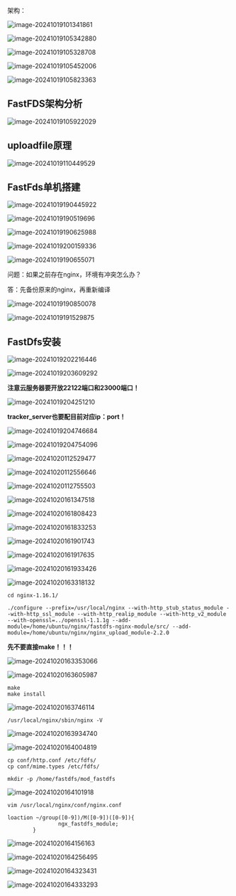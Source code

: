 架构：

![image-20241019101341861](9.2.1%20fastfds%E6%9E%B6%E6%9E%84%E5%88%86%E6%9E%90%E4%B8%8E%E9%85%8D%E7%BD%AE.assets/image-20241019101341861.png)

![image-20241019105342880](9.2.1%20fastfds%E6%9E%B6%E6%9E%84%E5%88%86%E6%9E%90%E4%B8%8E%E9%85%8D%E7%BD%AE.assets/image-20241019105342880.png)

![image-20241019105328708](9.2.1%20fastfds%E6%9E%B6%E6%9E%84%E5%88%86%E6%9E%90%E4%B8%8E%E9%85%8D%E7%BD%AE.assets/image-20241019105328708.png)

![image-20241019105452006](9.2.1%20fastfds%E6%9E%B6%E6%9E%84%E5%88%86%E6%9E%90%E4%B8%8E%E9%85%8D%E7%BD%AE.assets/image-20241019105452006.png)

![image-20241019105823363](9.2.1%20fastfds%E6%9E%B6%E6%9E%84%E5%88%86%E6%9E%90%E4%B8%8E%E9%85%8D%E7%BD%AE.assets/image-20241019105823363.png)



## FastFDS架构分析

![image-20241019105922029](9.2.1%20fastfds%E6%9E%B6%E6%9E%84%E5%88%86%E6%9E%90%E4%B8%8E%E9%85%8D%E7%BD%AE.assets/image-20241019105922029.png)



## uploadfile原理

![image-20241019110449529](9.2.1%20fastfds%E6%9E%B6%E6%9E%84%E5%88%86%E6%9E%90%E4%B8%8E%E9%85%8D%E7%BD%AE.assets/image-20241019110449529.png)



## FastFds单机搭建



![image-20241019190445922](9.2.1%20fastfds%E6%9E%B6%E6%9E%84%E5%88%86%E6%9E%90%E4%B8%8E%E9%85%8D%E7%BD%AE.assets/image-20241019190445922.png)

![image-20241019190519696](9.2.1%20fastfds%E6%9E%B6%E6%9E%84%E5%88%86%E6%9E%90%E4%B8%8E%E9%85%8D%E7%BD%AE.assets/image-20241019190519696.png)

![image-20241019190625988](9.2.1%20fastfds%E6%9E%B6%E6%9E%84%E5%88%86%E6%9E%90%E4%B8%8E%E9%85%8D%E7%BD%AE.assets/image-20241019190625988.png)

![image-20241019200159336](9.2.1%20fastfds%E6%9E%B6%E6%9E%84%E5%88%86%E6%9E%90%E4%B8%8E%E9%85%8D%E7%BD%AE.assets/image-20241019200159336.png)

![image-20241019190655071](9.2.1%20fastfds%E6%9E%B6%E6%9E%84%E5%88%86%E6%9E%90%E4%B8%8E%E9%85%8D%E7%BD%AE.assets/image-20241019190655071.png)

问题：如果之前存在nginx，环境有冲突怎么办？

答：先备份原来的nginx，再重新编译

![image-20241019190850078](9.2.1%20fastfds%E6%9E%B6%E6%9E%84%E5%88%86%E6%9E%90%E4%B8%8E%E9%85%8D%E7%BD%AE.assets/image-20241019190850078.png)

![image-20241019191529875](9.2.1%20fastfds%E6%9E%B6%E6%9E%84%E5%88%86%E6%9E%90%E4%B8%8E%E9%85%8D%E7%BD%AE.assets/image-20241019191529875.png)



## FastDfs安装

![image-20241019202216446](9.2.1%20fastfds%E6%9E%B6%E6%9E%84%E5%88%86%E6%9E%90%E4%B8%8E%E9%85%8D%E7%BD%AE.assets/image-20241019202216446.png)

![image-20241019203609292](9.2.1%20fastfds%E6%9E%B6%E6%9E%84%E5%88%86%E6%9E%90%E4%B8%8E%E9%85%8D%E7%BD%AE.assets/image-20241019203609292.png)

**注意云服务器要开放22122端口和23000端口！**

![image-20241019204251210](9.2.1%20fastfds%E6%9E%B6%E6%9E%84%E5%88%86%E6%9E%90%E4%B8%8E%E9%85%8D%E7%BD%AE.assets/image-20241019204251210.png)

**tracker_server也要配目前对应ip：port！**

![image-20241019204746684](9.2.1%20fastfds%E6%9E%B6%E6%9E%84%E5%88%86%E6%9E%90%E4%B8%8E%E9%85%8D%E7%BD%AE.assets/image-20241019204746684.png)

![image-20241019204754096](9.2.1%20fastfds%E6%9E%B6%E6%9E%84%E5%88%86%E6%9E%90%E4%B8%8E%E9%85%8D%E7%BD%AE.assets/image-20241019204754096.png)

![image-20241020112529477](9.2.1%20fastfds%E6%9E%B6%E6%9E%84%E5%88%86%E6%9E%90%E4%B8%8E%E9%85%8D%E7%BD%AE.assets/image-20241020112529477.png)

![image-20241020112556646](9.2.1%20fastfds%E6%9E%B6%E6%9E%84%E5%88%86%E6%9E%90%E4%B8%8E%E9%85%8D%E7%BD%AE.assets/image-20241020112556646.png)

![image-20241020112755503](9.2.1%20fastfds%E6%9E%B6%E6%9E%84%E5%88%86%E6%9E%90%E4%B8%8E%E9%85%8D%E7%BD%AE.assets/image-20241020112755503.png)

![image-20241020161347518](9.2.1%20fastfds%E6%9E%B6%E6%9E%84%E5%88%86%E6%9E%90%E4%B8%8E%E9%85%8D%E7%BD%AE.assets/image-20241020161347518.png)

![image-20241020161808423](9.2.1%20fastfds%E6%9E%B6%E6%9E%84%E5%88%86%E6%9E%90%E4%B8%8E%E9%85%8D%E7%BD%AE.assets/image-20241020161808423.png)

![image-20241020161833253](9.2.1%20fastfds%E6%9E%B6%E6%9E%84%E5%88%86%E6%9E%90%E4%B8%8E%E9%85%8D%E7%BD%AE.assets/image-20241020161833253.png)

![image-20241020161901743](9.2.1%20fastfds%E6%9E%B6%E6%9E%84%E5%88%86%E6%9E%90%E4%B8%8E%E9%85%8D%E7%BD%AE.assets/image-20241020161901743.png)

![image-20241020161917635](9.2.1%20fastfds%E6%9E%B6%E6%9E%84%E5%88%86%E6%9E%90%E4%B8%8E%E9%85%8D%E7%BD%AE.assets/image-20241020161917635.png)

![image-20241020161933426](9.2.1%20fastfds%E6%9E%B6%E6%9E%84%E5%88%86%E6%9E%90%E4%B8%8E%E9%85%8D%E7%BD%AE.assets/image-20241020161933426.png)

![image-20241020163318132](9.2.1%20fastfds%E6%9E%B6%E6%9E%84%E5%88%86%E6%9E%90%E4%B8%8E%E9%85%8D%E7%BD%AE.assets/image-20241020163318132.png)

```shell
cd nginx-1.16.1/

./configure --prefix=/usr/local/nginx --with-http_stub_status_module --with-http_ssl_module --with-http_realip_module --with-http_v2_module --with-openssl=../openssl-1.1.1g --add-module=/home/ubuntu/nginx/fastdfs-nginx-module/src/ --add-module=/home/ubuntu/nginx/nginx_upload_module-2.2.0
```



**先不要直接make！！！**

![image-20241020163353066](9.2.1%20fastfds%E6%9E%B6%E6%9E%84%E5%88%86%E6%9E%90%E4%B8%8E%E9%85%8D%E7%BD%AE.assets/image-20241020163353066.png)

![image-20241020163605987](9.2.1%20fastfds%E6%9E%B6%E6%9E%84%E5%88%86%E6%9E%90%E4%B8%8E%E9%85%8D%E7%BD%AE.assets/image-20241020163605987.png)

```shell
make
make install
```



![image-20241020163746114](9.2.1%20fastfds%E6%9E%B6%E6%9E%84%E5%88%86%E6%9E%90%E4%B8%8E%E9%85%8D%E7%BD%AE.assets/image-20241020163746114.png)

```shell
/usr/local/nginx/sbin/nginx -V
```



![image-20241020163934740](9.2.1%20fastfds%E6%9E%B6%E6%9E%84%E5%88%86%E6%9E%90%E4%B8%8E%E9%85%8D%E7%BD%AE.assets/image-20241020163934740.png)

![image-20241020164004819](9.2.1%20fastfds%E6%9E%B6%E6%9E%84%E5%88%86%E6%9E%90%E4%B8%8E%E9%85%8D%E7%BD%AE.assets/image-20241020164004819.png)

```shell
cp conf/http.conf /etc/fdfs/
cp conf/mime.types /etc/fdfs/

mkdir -p /home/fastdfs/mod_fastdfs
```



![image-20241020164101918](9.2.1%20fastfds%E6%9E%B6%E6%9E%84%E5%88%86%E6%9E%90%E4%B8%8E%E9%85%8D%E7%BD%AE.assets/image-20241020164101918.png)

```shell
vim /usr/local/nginx/conf/nginx.conf

loaction ~/group([0-9])/M([0-9])([0-9]){
                ngx_fastdfs_module;
        }

```



![image-20241020164156163](9.2.1%20fastfds%E6%9E%B6%E6%9E%84%E5%88%86%E6%9E%90%E4%B8%8E%E9%85%8D%E7%BD%AE.assets/image-20241020164156163.png)

![image-20241020164256495](9.2.1%20fastfds%E6%9E%B6%E6%9E%84%E5%88%86%E6%9E%90%E4%B8%8E%E9%85%8D%E7%BD%AE.assets/image-20241020164256495.png)

![image-20241020164323431](9.2.1%20fastfds%E6%9E%B6%E6%9E%84%E5%88%86%E6%9E%90%E4%B8%8E%E9%85%8D%E7%BD%AE.assets/image-20241020164323431.png)

![image-20241020164333293](9.2.1%20fastfds%E6%9E%B6%E6%9E%84%E5%88%86%E6%9E%90%E4%B8%8E%E9%85%8D%E7%BD%AE.assets/image-20241020164333293.png)